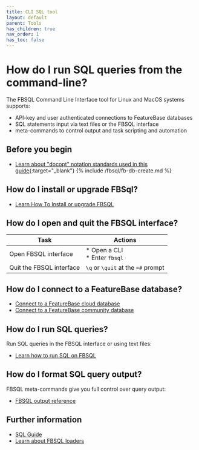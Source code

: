 ```yaml
---
title: CLI SQL tool
layout: default
parent: Tools
has_children: true
nav_order: 1
has_toc: false
---
```


# How do I run SQL queries from the command-line?

The FBSQL Command Line Interface tool for Linux and MacOS systems supports:
* API-key and user authenticated connections to FeatureBase databases
* SQL statements input via text files or the FBSQL interface
* meta-commands to control output and task scripting and automation

## Before you begin

* [Learn about "docopt" notation standards used in this guide](http://docopt.org/){:target="_blank"}
{% include /fbsql/fb-db-create.md %}

## How do I install or upgrade FBSql?

* [Learn How To Install or upgrade FBSQL](/docs/tools/fbsql/fbsql-install)

## How do I open and quit the FBSQL interface?

| Task | Actions |
|---|---|
| Open FBSQL interface | * Open a CLI<br/>* Enter `fbsql` |
| Quit the FBSQL interface | `\q` or `\quit` at the `=#` prompt |

## How do I connect to a FeatureBase database?

* [Connect to a FeatureBase cloud database](/docs/tools/fbsql/fbsql-connect-cloud-db)
* [Connect to a FeatureBase community database](/docs/tools/fbsql/fbsql-connect-com-db)

## How do I run SQL queries?

Run SQL queries in the FBSQL interface or using text files:

* [Learn how to run SQL on FBSQL](/docs/tools/fbsql/fbsql-running-sql)

## How do I format SQL query output?

FBSQL meta-commands give you full control over query output:

* [FBSQL output reference](/docs/tools/fbsql/fbsql-config-output)

## Further information

* [SQL Guide](/docs/sql-guide/sql-guide-home)
* [Learn about FBSQL loaders](/docs/tools/fbsql/fbsql-loaders)
